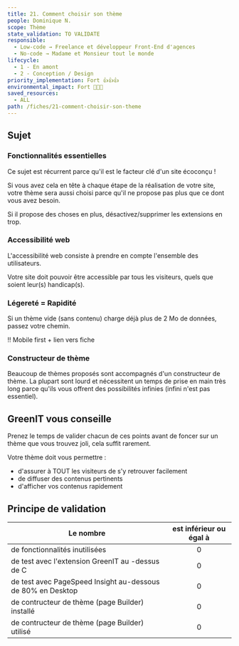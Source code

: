 ```yaml
---
title: 21. Comment choisir son thème
people: Dominique N.
scope: Thème
state_validation: TO VALIDATE
responsible: 
  - Low-code → Freelance et développeur Front-End d'agences
  - No-code → Madame et Monsieur tout le monde
lifecycle: 
  - 1 - En amont
  - 2 - Conception / Design
priority_implementation: Fort 👍👍👍
environmental_impact: Fort 🌱🌱🌱
saved_resources: 
  - ALL
path: /fiches/21-comment-choisir-son-theme
---
```


## Sujet

### Fonctionnalités essentielles

Ce sujet est récurrent parce qu'il est le facteur clé d'un site écoconçu !

Si vous avez cela en tête à chaque étape de la réalisation de votre site, votre thème sera aussi choisi parce qu'il ne propose pas plus que ce dont vous avez besoin.

Si il propose des choses en plus, désactivez/supprimer les extensions en trop.

### Accessibilité web

L'accessibilité web consiste à prendre en compte l'ensemble des utilisateurs.

Votre site doit pouvoir être accessible par tous les visiteurs, quels que soient leur(s) handicap(s).

### Légereté = Rapidité

Si un thème vide (sans contenu) charge déjà plus de 2 Mo de données, passez votre chemin.

!! Mobile first + lien vers fiche

### Constructeur de thème

Beaucoup de thèmes proposés sont accompagnés d'un constructeur de thème. La plupart sont lourd et nécessitent un temps de prise en main très long parce qu'ils vous offrent des possibilités infinies (infini n'est pas essentiel).

## GreenIT vous conseille

Prenez le temps de valider chacun de ces points avant de foncer sur un thème que vous trouvez joli, cela suffit rarement.

Votre thème doit vous permettre :
- d'assurer à TOUT les visiteurs de s'y retrouver facilement
- de diffuser des contenus pertinents
- d'afficher vos contenus rapidement


## Principe de validation

| Le nombre | est inférieur ou égal à |
| ------------- | :---------------------: |
| de fonctionnalités inutilisées        |            0            |
| de test avec l'extension GreenIT au -dessus de C        |            0            |
| de test avec PageSpeed Insight au-dessous de 80% en Desktop       |            0            |
| de contructeur de thème (page Builder) installé      |            0            |
| de contructeur de thème (page Builder) utilisé      |            0            |
